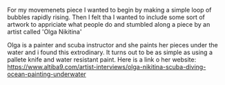 
For my movemenets piece I wanted to begin by making a simple loop of bubbles rapidly rising. Then I felt tha I wanted to include some sort of artwork to appriciate what people do and stumbled along a piece by an artist called 'Olga Nikitina'

Olga is a painter and scuba instructor and she paints her pieces under the water and i found this extrodinary. It turns out to be as simple as using a pallete knife and water resistant paint. Here is a link o her website: 
https://www.altiba9.com/artist-interviews/olga-nikitina-scuba-diving-ocean-painting-underwater
